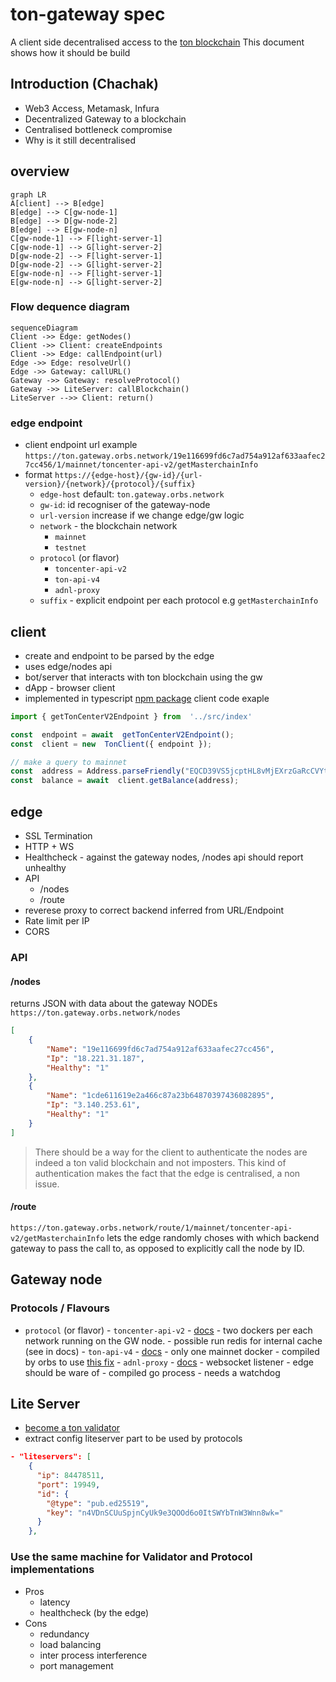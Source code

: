 ﻿
# ton-gateway spec
A client side decentralised access to the [ton blockchain](https://ton.org/)
This document shows how it should be build

## Introduction (Chachak)
- Web3 Access, Metamask, Infura
- Decentralized Gateway to a blockchain
- Centralised bottleneck compromise
- Why is it still decentralised
## overview
```mermaid
graph LR
A[client] --> B[edge]
B[edge] --> C[gw-node-1] 
B[edge] --> D[gw-node-2] 
B[edge] --> E[gw-node-n] 
C[gw-node-1] --> F[light-server-1]
C[gw-node-1] --> G[light-server-2]
D[gw-node-2] --> F[light-server-1]
D[gw-node-2] --> G[light-server-2]
E[gw-node-n] --> F[light-server-1]
E[gw-node-n] --> G[light-server-2]
```
### Flow dequence diagram
```mermaid
sequenceDiagram
Client ->> Edge: getNodes()
Client ->> Client: createEndpoints
Client ->> Edge: callEndpoint(url)
Edge ->> Edge: resolveUrl()
Edge ->> Gateway: callURL()
Gateway ->> Gateway: resolveProtocol()
Gateway ->> LiteServer: callBlockchain()
LiteServer -->> Client: return()
```

### edge endpoint
- client endpoint url example 
`https://ton.gateway.orbs.network/19e116699fd6c7ad754a912af633aafec27cc456/1/mainnet/toncenter-api-v2/getMasterchainInfo`
- format `https://{edge-host}/{gw-id}/{url-version}/{network}/{protocol}/{suffix}`
	- `edge-host` default: `ton.gateway.orbs.network` 
	- `gw-id`: id recogniser of the gateway-node
	- `url-version` increase if we change edge/gw logic
	- `network` - the blockchain network
		- `mainnet`
		- `testnet`
	- `protocol` (or flavor)
		- `toncenter-api-v2` 			
		- `ton-api-v4`
		- `adnl-proxy`
	- `suffix` - explicit endpoint per each protocol e.g `getMasterchainInfo`
	
## client
- create and endpoint to be parsed by the edge
- uses edge/nodes api
- bot/server that interacts with ton blockchain using the gw
- dApp - browser client
- implemented in typescript [npm package](https://www.npmjs.com/package/@orbs-network/ton-gateway)
client code exaple
```ts
import { getTonCenterV2Endpoint } from  '../src/index'

const  endpoint = await  getTonCenterV2Endpoint();
const  client = new  TonClient({ endpoint });

// make a query to mainnet
const  address = Address.parseFriendly("EQCD39VS5jcptHL8vMjEXrzGaRcCVYto7HUn4bpAOg8xqB2N").address;
const  balance = await  client.getBalance(address);
```
## edge
* SSL Termination
* HTTP + WS
* Healthcheck - against the gateway nodes, /nodes api should report unhealthy
* API
	* /nodes 
	* /route
* reverese proxy to correct backend inferred from URL/Endpoint 
* Rate limit per IP
* CORS

### API
#### /nodes
returns JSON with data about the gateway NODEs
`https://ton.gateway.orbs.network/nodes`
```json
[
	{
		"Name": "19e116699fd6c7ad754a912af633aafec27cc456",
		"Ip": "18.221.31.187",
		"Healthy": "1"
	},
	{
		"Name": "1cde611619e2a466c87a23b64870397436082895",
		"Ip": "3.140.253.61",
		"Healthy": "1"
	}
]
```
> There should be a way for the client to authenticate the nodes are indeed a ton valid blockchain and not imposters. This kind of authentication makes the fact that the edge is centralised, a non issue.

#### /route
`https://ton.gateway.orbs.network/route/1/mainnet/toncenter-api-v2/getMasterchainInfo`
lets the edge randomly choses with which backend gateway to pass the call to, as opposed to explicitly call the node by ID. 
## Gateway node
### Protocols / Flavours 
- `protocol` (or flavor)
		- `toncenter-api-v2` 
			- [docs](https://toncenter.com/api/v2/) 
			- two dockers per each network running on the GW node.
			- possible run redis for internal cache (see in docs) 
		- `ton-api-v4`
			- [docs](https://github.com/orbs-network/ton-api-v4)
			- only one mainnet docker
			- compiled by orbs to use [this fix](https://github.com/TrueCarry/ton-lite-client) 
		- `adnl-proxy`
			- [docs](https://github.com/tonstack/wsadnlroxy)
			- websocket listener - edge should be ware of
			- compiled go process
			- needs a watchdog
## Lite Server
- [become a ton validator](https://github.com/ton-blockchain/mytonctrl/blob/master/docs/en/manual-ubuntu.md)
- extract config liteserver part to be used by protocols
```json
- "liteservers": [
    {
      "ip": 84478511,
      "port": 19949,
      "id": {
        "@type": "pub.ed25519",
        "key": "n4VDnSCUuSpjnCyUk9e3QOOd6o0ItSWYbTnW3Wnn8wk="
      }
    },
```
### Use the same machine for Validator and Protocol implementations
- Pros
	- latency
	- healthcheck (by the edge)
- Cons
	- redundancy
	- load balancing
	- inter process interference 
	- port management
